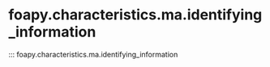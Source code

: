 # foapy.characteristics.ma.identifying_information
::: foapy.characteristics.ma.identifying_information
